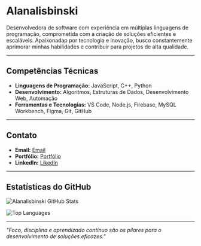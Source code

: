 # Alanalisbinski

Desenvolvedora de software com experiência em múltiplas linguagens de programação, comprometida com a criação de soluções eficientes e escaláveis. Apaixonadap por tecnologia e inovação, busco constantemente aprimorar minhas habilidades e contribuir para projetos de alta qualidade.

---

## Competências Técnicas

- **Linguagens de Programação:** JavaScript, C++, Python  
- **Desenvolvimento:** Algoritmos, Estruturas de Dados, Desenvolvimento Web, Automação  
- **Ferramentas e Tecnologias:** VS Code, Node.js, Firebase, MySQL Workbench, Figma, Git, GitHub  

---

## Contato

- **Email:** [Email](contato.alanalisbinski@gmail.com)  
- **Portfólio:** [Portfólio](https://alanalisbinski.github.io/Portfolio-alanalisbinski/?fbclid=PAZXh0bgNhZW0CMTEAAaecqyVcNxcRIMPDvL9VfZ-ygf1Zg9JNPmBMurF3WnVwNiSdP5hql4Qh8vZLQQ_aem_1WSyPF60XiYmoGT1IFIOCA)  
- **LinkedIn:** [LikedIn](https://www.linkedin.com/in/alana-lisbinski-869123376?utm_source=share&utm_campaign=share_via&utm_content=profile&utm_medium=android_app)  

---

## Estatísticas do GitHub

![Alanalisbinski GitHub Stats](https://github-readme-stats.vercel.app/api?username=alanalisbinski&show_icons=true&theme=radical)

![Top Languages](https://github-readme-stats.vercel.app/api/top-langs/?username=alanalisbinski&layout=compact&theme=radical)

---

*"Foco, disciplina e aprendizado contínuo são os pilares para o desenvolvimento de soluções eficazes."*
